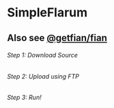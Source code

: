 <p align="center">

# SimpleFlarum

## Also see [@getfian/fian](https://github.com/getfian/fian)

###### Step 1: Download Source

###### Step 2: Upload using FTP

###### Step 3: Run!


</p>
